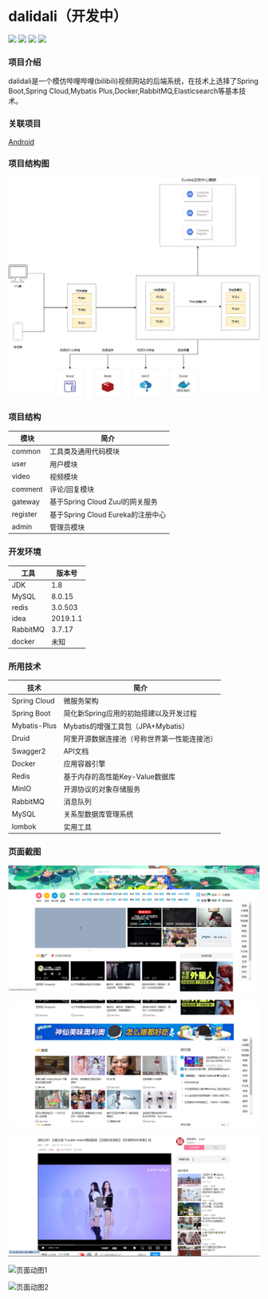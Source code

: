 # dalidali（开发中）

[![](https://img.shields.io/badge/dalidali-后端项目-green.svg)](https://github.com/chenzijia12300/dalidali)
[![](https://img.shields.io/badge/vue-dalidali-前端项目-green.svg)](https://github.com/chenzijia12300/vue-dalidali)
[![](https://img.shields.io/badge/个人博客-学习笔记-green.svg)](https://chenzijia12300.github.io)
![](https://img.shields.io/badge/QQ号-771240658-green.svg)

### 项目介绍
dalidali是一个模仿哔哩哔哩(bilibili)视频网站的后端系统，在技术上选择了Spring Boot,Spring Cloud,Mybatis Plus,Docker,RabbitMQ,Elasticsearch等基本技术。

### 关联项目
[Android](https://github.com/brokes6/D-BiliBili)
### 项目结构图
![dalidali项目结构图](https://github.com/chenzijia12300/dalidali/blob/master/%E5%93%92%E7%90%86%E5%93%92%E7%90%86%E7%BB%93%E6%9E%84%E5%9B%BE.jpg)

### 项目结构
|模块|简介|
|----|----|
|common|工具类及通用代码模块|
|user|用户模块|
|video|视频模块|
|comment|评论/回复模块|
|gateway|基于Spring Cloud Zuul的网关服务|
|register|基于Spring Cloud Eureka的注册中心|
|admin|管理员模块|

### 开发环境
|工具|版本号|
|----|----|
|JDK|1.8|
|MySQL|8.0.15|
|redis|3.0.503|
|idea|2019.1.1|
|RabbitMQ|3.7.17|
|docker|未知|


### 所用技术
|技术|简介|
|----|----|
|Spring Cloud| 微服务架构 |
|Spring Boot| 简化新Spring应用的初始搭建以及开发过程|
|Mybatis-Plus| Mybatis的增强工具包（JPA+Mybatis）|
|Druid|阿里开源数据连接池（号称世界第一性能连接池）|
|Swagger2|API文档|
|Docker|应用容器引擎|
|Redis|基于内存的高性能Key-Value数据库|
|MinIO|开源协议的对象存储服务|
|RabbitMQ|消息队列|
|MySQL|关系型数据库管理系统|
|lombok|实用工具|

### 页面截图

![页面截图1](https://github.com/chenzijia12300/dalidali/blob/master/1.png)

![页面截图2](https://github.com/chenzijia12300/dalidali/blob/master/2.png)

![页面截图3](https://github.com/chenzijia12300/dalidali/blob/master/3.png)


![页面动图1](https://github.com/chenzijia12300/dalidali/blob/master/2021-01-16-00-04-00.gif)


![页面动图2](https://github.com/chenzijia12300/dalidali/blob/master/2021-01-16-00-06-16.gif)

